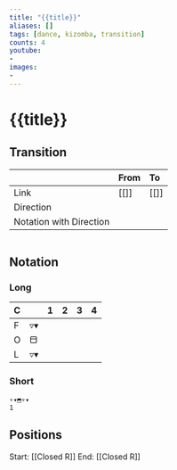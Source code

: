 ```yaml
---
title: "{{title}}"
aliases: [] 
tags: [dance, kizomba, transition]
counts: 4
youtube:
- 
images:
-
---
```


# {{title}}
## Transition
|                         | From | To   |
| :----------------------- | :---- | :---- |
| Link                    | [[]] | [[]] |
| Direction               |      |      |
| Notation with Direction |      |      |

```

``` 

## Notation
### Long

| C   |    | 1   | 2   | 3   | 4   |
| :--- | :--- | :--- | :--- | :--- | :--- |
| F   | ▿▾  |     |     |     |     |
| O   | ⬒   |     |     |     |     |
| L   | ▿▾  |     |     |     |     |

### Short
```
▿▾⬒▿▾
1
```

## Positions
Start: [[Closed R]]
End: [[Closed R]]